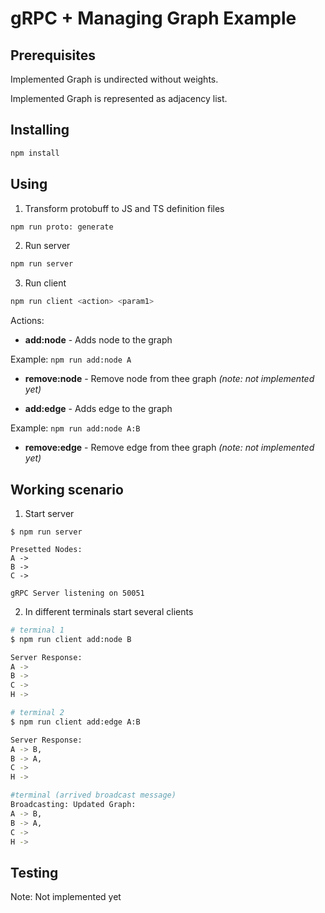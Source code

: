 # gRPC + Managing Graph Example

## Prerequisites

Implemented Graph is undirected without weights.

Implemented Graph is represented as adjacency list.

## Installing

```bash
npm install
```

## Using

1. Transform protobuff to JS and TS definition files

```bash
npm run proto: generate
```

2. Run server

```bash
npm run server
```

3. Run client

```bash
npm run client <action> <param1>
```

Actions:

- **add:node** - Adds node to the graph

Example: `npm run add:node A`

- **remove:node** - Remove node from thee graph _(note: not implemented yet)_

- **add:edge** - Adds edge to the graph

Example: `npm run add:node A:B`

- **remove:edge** - Remove edge from thee graph _(note: not implemented yet)_

## Working scenario

1. Start server

```
$ npm run server

Presetted Nodes:
A ->
B ->
C ->

gRPC Server listening on 50051
```

2. In different terminals start several clients

```bash
# terminal 1
$ npm run client add:node B

Server Response:
A ->
B ->
C ->
H ->

# terminal 2
$ npm run client add:edge A:B

Server Response:
A -> B,
B -> A,
C ->
H ->

#terminal (arrived broadcast message)
Broadcasting: Updated Graph:
A -> B,
B -> A,
C ->
H ->

```

## Testing

Note: Not implemented yet
